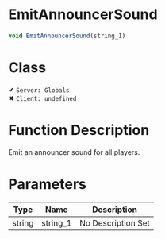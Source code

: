 # EmitAnnouncerSound
```js	
void EmitAnnouncerSound(string_1)
```
# Class
✔ `Server: Globals`  
✖ `Client: undefined`  

# Function Description
Emit an announcer sound for all players.
# Parameters
Type|Name|Description
--|--|--
string|string_1|No Description Set
